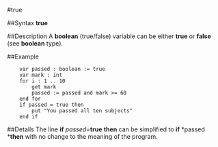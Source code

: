 
#true

##Syntax
**true**

##Description
A **boolean** (true/false) variable can be either **true** or **false** (see **boolean** type).

##Example

        var passed : boolean := true
        var mark : int
        for i : 1 .. 10
            get mark
            passed := passed and mark >= 60
        end for
        if passed = true then
            put "You passed all ten subjects"
        end if
##Details
The line **if** *passed*=**true** **then** can be simplified to **if** *passed ***then** with no change to the meaning of the program.
